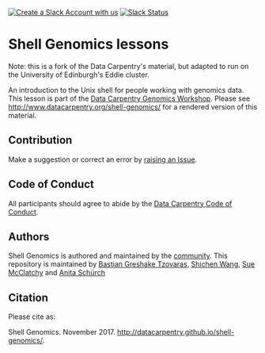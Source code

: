 [![Create a Slack Account with us](https://img.shields.io/badge/Create_Slack_Account-The_Carpentries-071159.svg)](https://swc-slack-invite.herokuapp.com/) 
[![Slack Status](https://img.shields.io/badge/Slack_Channel-dc--genomics-E01563.svg)](https://swcarpentry.slack.com/messages/C9N1K7DCY) 

# Shell Genomics lessons

Note: this is a fork of the Data Carpentry's material, but adapted to run on the University of Edinburgh's Eddie cluster.

An introduction to the Unix shell for people working with genomics data. This lesson is part of the [Data Carpentry Genomics Workshop](http://www.datacarpentry.org/genomics-workshop/). Please see http://www.datacarpentry.org/shell-genomics/ for a rendered version of this material.

## Contribution

Make a suggestion or correct an error by [raising an Issue](https://github.com/datacarpentry/shell-genomics/issues).

## Code of Conduct

All participants should agree to abide by the [Data Carpentry Code of Conduct](http://www.datacarpentry.org/code-of-conduct/).

## Authors

Shell Genomics is authored and maintained by the [community](https://github.com/datacarpentry/shell-genomics/network/members). This repository is maintained by [Bastian Greshake Tzovaras](https://github.com/gedankenstuecke), [Shichen Wang](https://github.com/swang8), [Sue McClatchy](https://github.com/smcclatchy) and [Anita Schürch](https://github.com/aschuerch)

## Citation

Please cite as:

Shell Genomics. November 2017. http://datacarpentry.github.io/shell-genomics/.
